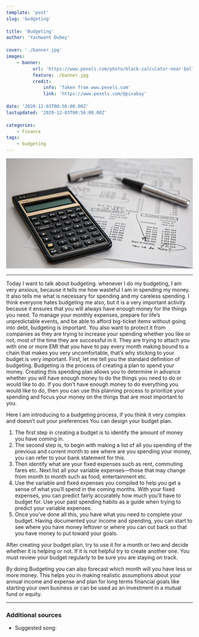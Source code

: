 ```yaml
---
template: 'post'
slug: 'budgeting'

title: 'Budgeting'
author: 'Yashwant Dubey'

cover: './banner.jpg'
images:
    - banner:
          url: 'https://www.pexels.com/photo/black-calculator-near-ballpoint-pen-on-white-printed-paper-53621/'
          feature: ./banner.jpg
          credit:
              info: 'Taken from www.pexels.com'
              link: 'https://www.pexels.com/@pixabay'

date: '2020-12-03T00:56:00.00Z'
lastupdated: '2020-12-03T00:56:00.00Z'

categories:
    - Finance
tags:
    - budgeting
---
```


![Black Calculator Near Ballpoint Pen on White Printed Paper](./banner.jpg)

---

Today I want to talk about budgeting. whenever I do my budgeting, I am very anxious, because it tells me how wasteful I am in spending my money. It also tells me what is necessary for spending and my careless spending. I think everyone hates budgeting me also, but it is a very important activity because it ensures that you will always have enough money for the things you need. To manage your monthly expenses, prepare for life’s unpredictable events, and be able to afford big-ticket items without going into debt, budgeting is important. You also want to protect it from companies as they are trying to increase your spending whether you like or not, most of the time they are successful in it. They are trying to attach you with one or more EMI that you have to pay every month making bound to a chain that makes you very uncomfortable, that’s why sticking to your budget is very important. First, let me tell you the standard definition of budgeting. Budgeting is the process of creating a plan to spend your money. Creating this spending plan allows you to determine in advance whether you will have enough money to do the things you need to do or would like to do. If you don’t have enough money to do everything you would like to do, then you can use this planning process to prioritize your spending and focus your money on the things that are most important to you.

Here I am introducing to a budgeting process, if you think it very complex and doesn’t suit your preferences You can design your budget plan.

1. The first step in creating a budget is to identify the amount of money you have coming in.
2. The second step is, to begin with making a list of all you spending of the previous and current month to see where are you spending your money, you can refer to your bank statement for this.
3. Then identify what are your fixed expenses such as rent, commuting fares etc. Next list all your variable expenses—those that may change from month to month such as food, entertainment etc.
4. Use the variable and fixed expenses you compiled to help you get a sense of what you’ll spend in the coming months. With your fixed expenses, you can predict fairly accurately how much you’ll have to budget for. Use your past spending habits as a guide when trying to predict your variable expenses.
5. Once you’ve done all this, you have what you need to complete your budget. Having documented your income and spending, you can start to see where you have money leftover or where you can cut back so that you have money to put toward your goals.

After creating your budget plan, try to use it for a month or two and decide whether it is helping or not. If it is not helpful try to create another one. You must review your budget regularly to be sure you are staying on track.

By doing Budgeting you can also forecast which month will you have less or more money. This helps you in making realistic assumptions about your annual income and expense and plan for long terms financial goals like starting your own business or can be used as an investment in a mutual fund or equity.

---

### Additional sources

-   Suggested song:
